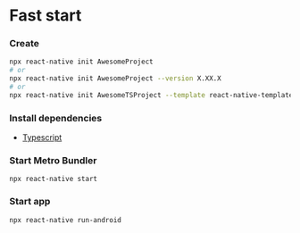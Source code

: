 # Fast start

### Create

```bash
npx react-native init AwesomeProject
# or
npx react-native init AwesomeProject --version X.XX.X
# or
npx react-native init AwesomeTSProject --template react-native-template-typescript
```

### Install dependencies

* [Typescript](https://reactnative.dev/docs/typescript)

### Start Metro Bundler

```
npx react-native start
```

### Start app

```bash
npx react-native run-android
```

